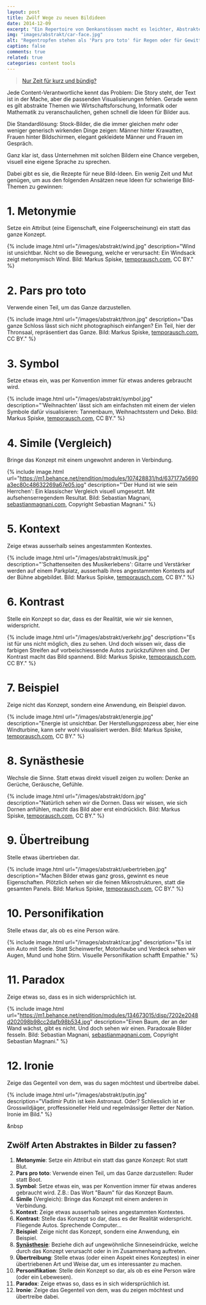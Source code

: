 ```yaml
---
layout: post
title: Zwölf Wege zu neuen Bildideen
date: 2014-12-09
excerpt: "Ein Repertoire von Denkanstössen macht es leichter, Abstraktes neu zu denken und konkret in Bildern darzustellen."
img: "images/abstrakt/car-face.jpg"
alt: "Regentropfen stehen als 'Pars	pro toto' für Regen oder für Gewitter."
caption: false
comments: true
related: true
categories: content tools
---
```



> [Nur Zeit für kurz und bündig?](#short)

Jede Content-Verantwortliche kennt das Problem: Die Story steht,  der Text ist in der Mache, aber die passenden Visualisierungen fehlen. Gerade wenn es gilt abstrakte Themen wie Wirtschaftsforschung, Informatik oder Mathematik zu veranschaulichen, gehen schnell die Ideen für Bilder aus.

Die Standardlösung: Stock-Bilder, die die immer gleichen mehr oder weniger generisch wirkenden Dinge zeigen: Männer hinter Krawatten, Frauen hinter Bildschirmen, elegant gekleidete Männer und Frauen im Gespräch.

Ganz klar ist, dass Unternehmen mit solchen Bildern eine Chance vergeben, visuell eine eigene Sprache zu sprechen. 

Dabei gibt es sie, die Rezepte für neue Bild-Ideen. Ein wenig Zeit und Mut genügen, um aus den folgenden Ansätzen neue Ideen für schwierige Bild-Themen zu gewinnen:

# 1. Metonymie
Setze ein Attribut (eine Eigenschaft, eine Folgeerscheinung) ein statt das ganze Konzept.

{% include image.html url="/images/abstrakt/wind.jpg" description="Wind ist unsichtbar. Nicht so die Bewegung, welche er verursacht: Ein Windsack zeigt metonymisch Wind. Bild: Markus Spiske, <a href='http:://www.temporausch.com'>temporausch.com</a>, CC BY." %}

# 2. Pars pro toto
Verwende einen Teil, um das Ganze darzustellen.

{% include image.html url="/images/abstrakt/thron.jpg" description="Das ganze Schloss lässt sich nicht photographisch einfangen? Ein Teil, hier der Thronsaal, repräsentiert das Ganze. Bild: Markus Spiske, <a href='http:://www.temporausch.com'>temporausch.com</a>, CC BY." %}

# 3. Symbol
Setze etwas ein, was per Konvention immer für etwas anderes gebraucht wird. 

{% include image.html url="/images/abstrakt/symbol.jpg" description="'Weihnachten' lässt sich am einfachsten mit einem der vielen Symbole dafür visualisieren: Tannenbaum, Weihnachtsstern und Deko. Bild: Markus Spiske, <a href='http:://www.temporausch.com'>temporausch.com</a>, CC BY." %}

# 4. Simile (Vergleich)
Bringe das Konzept mit einem ungewohnt anderen in Verbindung. 

{% include image.html url="https://m1.behance.net/rendition/modules/107428831/hd/637177a5690a3ec80c48632269a67e05.jpg" description="'Der Hund ist wie sein Herrchen': Ein klassischer Vergleich visuell umgesetzt. Mit aufsehenserregendem Resultat. Bild: Sebastian Magnani, <a href='http:://www.sebastianmagnani.com'>sebastianmagnani.com</a>, Copyright Sebastian Magnani." %}

# 5. Kontext
Zeige etwas ausserhalb seines angestammten Kontextes.

{% include image.html url="/images/abstrakt/musik.jpg" description="'Schattenseiten des Musikerlebens': Gitarre und Verstärker werden auf einem Parkplatz, ausserhalb ihres angestammten Kontexts auf der Bühne abgebildet. Bild: Markus Spiske, <a href='http:://www.temporausch.com'>temporausch.com</a>, CC BY." %}

# 6. Kontrast
Stelle ein Konzept so dar, dass es der Realität, wie wir sie kennen, widerspricht.

{% include image.html url="/images/abstrakt/verkehr.jpg" description="Es ist für uns nicht möglich, dies zu sehen. Und doch wissen wir, dass die farbigen Streifen auf vorbeischiessende Autos zurückzuführen sind. Der Kontrast macht das Bild spannend. Bild: Markus Spiske, <a href='http:://www.temporausch.com'>temporausch.com</a>, CC BY." %}

# 7. Beispiel
Zeige nicht das Konzept, sondern eine Anwendung, ein Beispiel davon.

{% include image.html url="/images/abstrakt/energie.jpg" description="Energie ist unsichtbar. Der Herstellungsprozess aber, hier eine Windturbine, kann sehr wohl visualisiert werden. Bild: Markus Spiske, <a href='http:://www.temporausch.com'>temporausch.com</a>, CC BY." %}

# 8. Synästhesie
Wechsle die Sinne. Statt etwas direkt visuell zeigen zu wollen: Denke an Gerüche, Geräusche, Gefühle.

{% include image.html url="/images/abstrakt/dorn.jpg" description="Natürlich sehen wir die Dornen. Dass wir wissen, wie sich Dornen anfühlen, macht das Bild aber erst eindrücklich. Bild: Markus Spiske, <a href='http:://www.temporausch.com'>temporausch.com</a>, CC BY." %}

# 9. Übertreibung
Stelle etwas übertrieben dar.

{% include image.html url="/images/abstrakt/uebertrieben.jpg" description="Machen Bilder etwas ganz gross, gewinnt es neue Eigenschaften. Plötzlich sehen wir die feinen Mikrostrukturen, statt die gesamten Panels. Bild: Markus Spiske, <a href='http:://www.temporausch.com'>temporausch.com</a>, CC BY." %}

# 10. Personifikation
Stelle etwas dar, als ob es eine Person wäre.

{% include image.html url="/images/abstrakt/car.jpg" description="Es ist ein Auto mit Seele. Statt Scheinwerfer, Motorhaube und Verdeck sehen wir Augen, Mund und hohe Stirn. Visuelle Personifikation schafft Empathie." %}

# 11. Paradox
Zeige etwas so, dass es in sich widersprüchlich ist.

{% include image.html url="https://m1.behance.net/rendition/modules/134673015/disp/7202e2048d202098b98cc2dafb98b534.jpg" description="Einen Baum, der an der Wand wächst, gibt es nicht. Und doch sehen wir einen. Paradoxale Bilder fesseln. Bild: Sebastian Magnani, <a href='http:://www.sebastianmagnani.com'>sebastianmagnani.com</a>, Copyright Sebastian Magnani." %}


# 12. Ironie
Zeige das Gegenteil von dem, was du sagen möchtest und übertreibe dabei.

{% include image.html url="/images/abstrakt/putin.jpg" description="Vladimir Putin ist kein Astronaut. Oder? Schliesslich ist er Grosswildjäger, proffessioneller Held und regelmässiger Retter der Nation. Ironie im Bild." %}


<a name="short" class="anchor">&nbsp</a>
<h2>Zwölf Arten Abstraktes in Bilder zu fassen?</h2>

1. **Metonymie**: Setze ein Attribut ein statt das ganze Konzept: Rot statt Blut.
2. **Pars pro toto**: Verwende einen Teil, um das Ganze darzustellen: Ruder statt Boot.
3. **Symbol**: Setze etwas ein, was per Konvention immer für etwas anderes gebraucht wird. Z.B.: Das Wort "Baum" für das Konzept Baum.
4. **Simile** (Vergleich): Bringe das Konzept mit einem anderen in Verbindung.
6. **Kontext**: Zeige etwas ausserhalb seines angestammten Kontextes. 
7. **Kontrast**: Stelle das Konzept so dar, dass es der Realität widerspricht. Fliegende Autos. Sprechende Computer...
8. **Beispiel**: Zeige nicht das Konzept, sondern eine Anwendung, ein Beispiel.
9. **[Synästhesie](http://de.wikipedia.org/wiki/Syn%C3%A4sthesie)**: Beziehe dich auf ungewöhnliche Sinneseindrücke, welche durch das Konzept verursacht oder in im Zusammenhang auftreten.
10. **Übertreibung**: Stelle etwas (oder einen Aspekt eines Konzeptes) in einer übertriebenen Art und Weise dar, um es interessanter zu machen. 
12. **Personifikation**: Stelle dein Konzept so dar, als ob es eine Person wäre (oder ein Lebewesen).
13. **Paradox**: Zeige etwas so, dass es in sich widersprüchlich ist.
14. **Ironie**: Zeige das Gegenteil von dem, was du zeigen möchtest und übertreibe dabei.